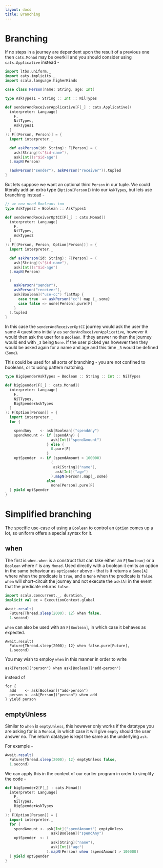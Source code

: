 ```yaml
---
layout: docs
title: Branching
---
```


# Branching

If no steps in a journey are dependent upon the result of a previous
one then `cats.Monad` may be overkill and you should consider using
`cats.Applicative` instead -

```scala mdoc:silent
import ltbs.uniform._
import cats.implicits._
import scala.language.higherKinds

case class Person(name: String, age: Int)

type AskTypes1 = String :: Int :: NilTypes

def senderAndReceiverApplicative[F[_] : cats.Applicative](
  interpreter: Language[
    F,
    NilTypes,
    AskTypes1
  ]
): F[(Person, Person)] = {
  import interpreter._

  def askPerson(id: String): F[Person] = (
    ask[String](s"$id-name"),
    ask[Int](s"$id-age")
  ).mapN(Person)

  (askPerson("sender"), askPerson("receiver")).tupled
}
```

But lets suppose we want an optional third `Person` in our tuple. We
could literally add an extra type (`Option[Person]`) into our
`AskTypes`, but lets use branching instead -

```scala mdoc:silent
// we now need Booleans too
type AskTypes2 = Boolean :: AskTypes1

def senderAndReceiverOptCC[F[_] : cats.Monad](
  interpreter: Language[
    F,
    NilTypes,
    AskTypes2
  ]
): F[(Person, Person, Option[Person])] = {
  import interpreter._

  def askPerson(id: String): F[Person] = (
    ask[String](s"$id-name"),
    ask[Int](s"$id-age")
  ).mapN(Person)

  (
    askPerson("sender"),
    askPerson("receiver"),
    ask[Boolean]("use-cc") flatMap {
      case true  => askPerson("cc") map {_.some}
      case false => none[Person].pure[F]
    }
  ).tupled
}
```


In this case the `senderAndReceiverOptCC` journey would ask the user the same 4 questions
initially as `senderAndReceiverApplicative`, however it would then ask the user
for a `Boolean`. If they answer no then the journey would end with
`_3` being `None`. If the user picked yes however then they would be
asked again for a name and age and this time `_3` would be defined
(`Some`).

This could be used for all sorts of branching - you are not confined
to booleans, or to using pattern matching.

```scala mdoc:silent
type BigSpenderAskTypes = Boolean :: String :: Int :: NilTypes

def bigSpender[F[_] : cats.Monad](
  interpreter: Language[
    F,
    NilTypes,
	BigSpenderAskTypes
  ]
): F[Option[Person]] = {
  import interpreter._
  for {

    spendAny    <- ask[Boolean]("spendAny")
    spendAmount <- if (spendAny) {
                     ask[Int]("spendAmount")
                   } else {
                     0.pure[F]
                   }
    optSpender  <- if (spendAmount > 100000)
                     (
                      ask[String]("name"),
                       ask[Int]("age")
                     ).mapN(Person).map{_.some}
                   else
                     none[Person].pure[F]
  } yield optSpender
}
```

# Simplified branching

The specific use-case of using a `Boolean` to control an
`Option` comes up a lot, so uniform offers a special syntax for it.

## when

The first is `when`. `when` is a construct that can take either an `F[Boolean]` or a
`Boolean` where `F` is any `Monad`. Used directly with a boolean it
emits an option in the same behaviour as `optSpender` above - that is
it returns a `Some[A]` where when the predicate is `true`, and a
`None` when the predicate is `false`. `when` will short-circuit the
journey and not execute the `ask[A]` in the event that the predicate
returns `false`. 

```scala mdoc
import scala.concurrent._, duration._
implicit val ec = ExecutionContext.global

Await.result(
  Future{Thread.sleep(2000); 12} when false,
  1.second)
```

`when` can also be used with an `F[Boolean]`, in which case it behaves
as expected. 

```
Await.result(
  Future{Thread.sleep(2000); 12} when false.pure[Future],
  1.second)
```

You may wish to employ `when` in this manner in order to write 

```
ask[Person]("person") when ask[Boolean]("add-person")
```

instead of 

```
for {
  add    <- ask[Boolean]("add-person")
  person <- ask[Person]("person") when add 
} yield person
```

## emptyUnless

 Similar to `when` is `emptyUnless`, this however only works if the
datatype you are asking for is a `Monoid`, in which case it will give
`empty` should the user answer no. The return datatype is kept the
same as the underlying `ask`. 

For example -

```scala mdoc:silent
Await.result(
  Future{Thread.sleep(2000); 12} emptyUnless false,
  1.second)
```

We can apply this in the context of our earlier program in order to
simplify the code -

```scala mdoc:silent
def bigSpender2[F[_] : cats.Monad](
  interpreter: Language[
    F,
    NilTypes,
    BigSpenderAskTypes
  ]
): F[Option[Person]] = {
  import interpreter._
  for {
    spendAmount <- ask[Int]("spendAmount") emptyUnless
                     ask[Boolean]("spendAny")
    optSpender  <- (
                     ask[String]("name"),
                     ask[Int]("age")
                   ).mapN(Person) when (spendAmount > 100000)
  } yield optSpender
}
```
